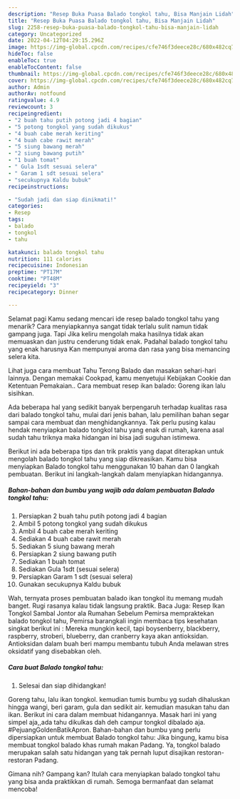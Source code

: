 ```yaml
---
description: "Resep Buka Puasa Balado tongkol tahu, Bisa Manjain Lidah"
title: "Resep Buka Puasa Balado tongkol tahu, Bisa Manjain Lidah"
slug: 2258-resep-buka-puasa-balado-tongkol-tahu-bisa-manjain-lidah
category: Uncategorized
date: 2022-04-12T04:29:15.296Z
image: https://img-global.cpcdn.com/recipes/cfe746f3deece28c/680x482cq70/balado-tongkol-tahu-foto-resep-utama.jpg
hideToc: false
enableToc: true
enableTocContent: false
thumbnail: https://img-global.cpcdn.com/recipes/cfe746f3deece28c/680x482cq70/balado-tongkol-tahu-foto-resep-utama.jpg
cover: https://img-global.cpcdn.com/recipes/cfe746f3deece28c/680x482cq70/balado-tongkol-tahu-foto-resep-utama.jpg
author: Admin
authorAv: notfound
ratingvalue: 4.9
reviewcount: 3
recipeingredient:
- "2 buah tahu putih potong jadi 4 bagian"
- "5 potong tongkol yang sudah dikukus"
- "4 buah cabe merah keriting"
- "4 buah cabe rawit merah"
- "5 siung bawang merah"
- "2 siung bawang putih"
- "1 buah tomat"
- " Gula 1sdt sesuai selera"
- " Garam 1 sdt sesuai selera"
- "secukupnya Kaldu bubuk"
recipeinstructions:

- "Sudah jadi dan siap dinikmati!"
categories:
- Resep
tags:
- balado
- tongkol
- tahu

katakunci: balado tongkol tahu 
nutrition: 111 calories
recipecuisine: Indonesian
preptime: "PT17M"
cooktime: "PT48M"
recipeyield: "3"
recipecategory: Dinner

---
```



Selamat pagi Kamu sedang mencari ide resep balado tongkol tahu yang menarik? Cara menyiapkannya sangat tidak terlalu sulit namun tidak gampang juga. Tapi Jika keliru mengolah maka hasilnya tidak akan memuaskan dan justru cenderung tidak enak. Padahal balado tongkol tahu yang enak harusnya Kan mempunyai aroma dan rasa yang bisa memancing selera kita.


Lihat juga cara membuat Tahu Terong Balado dan masakan sehari-hari lainnya. Dengan memakai Cookpad, kamu menyetujui Kebijakan Cookie dan Ketentuan Pemakaian.. Cara membuat resep ikan balado: Goreng ikan lalu sisihkan.

Ada beberapa hal yang sedikit banyak berpengaruh terhadap kualitas rasa dari balado tongkol tahu, mulai dari jenis bahan, lalu pemilihan bahan segar sampai cara membuat dan menghidangkannya. Tak perlu pusing kalau hendak menyiapkan balado tongkol tahu yang enak di rumah, karena asal sudah tahu triknya maka hidangan ini bisa jadi suguhan istimewa.


Berikut ini ada beberapa tips dan trik praktis yang dapat diterapkan untuk mengolah balado tongkol tahu yang siap dikreasikan. Kamu bisa menyiapkan Balado tongkol tahu menggunakan 10 bahan dan 0 langkah pembuatan. Berikut ini langkah-langkah dalam menyiapkan hidangannya.

<!--inarticleads1-->

##### Bahan-bahan dan bumbu yang wajib ada dalam pembuatan Balado tongkol tahu:

1. Persiapkan 2 buah tahu putih potong jadi 4 bagian
1. Ambil 5 potong tongkol yang sudah dikukus
1. Ambil 4 buah cabe merah keriting
1. Sediakan 4 buah cabe rawit merah
1. Sediakan 5 siung bawang merah
1. Persiapkan 2 siung bawang putih
1. Sediakan 1 buah tomat
1. Sediakan  Gula 1sdt (sesuai selera)
1. Persiapkan  Garam 1 sdt (sesuai selera)
1. Gunakan secukupnya Kaldu bubuk


Wah, ternyata proses pembuatan balado ikan tongkol itu memang mudah banget. Rugi rasanya kalau tidak langsung praktik. Baca Juga: Resep Ikan Tongkol Sambal Jontor ala Rumahan Sebelum Pemirsa mempraktekan balado tongkol tahu, Pemirsa barangkali ingin membaca tips kesehatan singkat berikut ini : Mereka mungkin kecil, tapi boysenberry, blackberry, raspberry, stroberi, blueberry, dan cranberry kaya akan antioksidan. Antioksidan dalam buah beri mampu membantu tubuh Anda melawan stres oksidatif yang disebabkan oleh. 

<!--inarticleads2-->

##### Cara buat Balado tongkol tahu:


1. Selesai dan siap dihidangkan!

Goreng tahu, lalu ikan tongkol. kemudian tumis bumbu yg sudah dihaluskan hingga wangi, beri garam, gula dan sedikit air. kemudian masukan tahu dan ikan. Berikut ini cara dalam membuat hidangannya. Masak hari ini yang simpel aja,,ada tahu dikulkas dah deh campur tongkol dibalado aja. #PejuangGoldenBatikApron. Bahan-bahan dan bumbu yang perlu dipersiapkan untuk membuat Balado tongkol tahu: Jika bingung, kamu bisa membuat tongkol balado khas rumah makan Padang. Ya, tongkol balado merupakan salah satu hidangan yang tak pernah luput disajikan restoran-restoran Padang. 

Gimana nih? Gampang kan? Itulah cara menyiapkan balado tongkol tahu yang bisa anda praktikkan di rumah. Semoga bermanfaat dan selamat mencoba!
